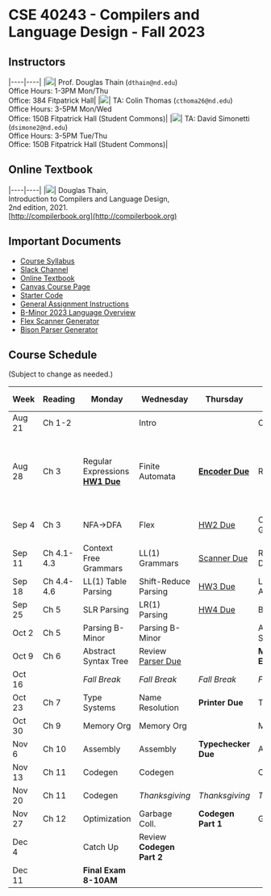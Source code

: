 # CSE 40243 - Compilers and Language Design - Fall 2023

## Instructors

|----|----|
|![](images/dthain-small.jpg)| Prof. Douglas Thain (`dthain@nd.edu`)<br> Office Hours: 1-3PM Mon/Thu <br> Office: 384 Fitpatrick Hall|
|![](images/cthoma26-small.jpg)| TA: Colin Thomas (`cthoma26@nd.edu`)<br> Office Hours: 3-5PM Mon/Wed <br> Office: 150B Fitpatrick Hall (Student Commons)|
|![](images/david_pic.png)| TA: David Simonetti (`dsimone2@nd.edu`)<br> Office Hours: 3-5PM Tue/Thu <br> Office: 150B Fitpatrick Hall (Student Commons)|

## Online Textbook

|----|----|
|![](images/compilerbook-small.jpg)| Douglas Thain,<br>Introduction to Compilers and Language Design,<br>2nd edition, 2021.<br>[http://compilerbook.org](http://compilerbook.org)

## Important Documents

- [Course Syllabus](syllabus.md)
- [Slack Channel](https://nd-cse.slack.com/channels/compilers-fa23)
- [Online Textbook](http://compilerbook.org)
- [Canvas Course Page](https://canvas.nd.edu/courses/70800)
- [Starter Code](https://github.com/dthain/compilerbook-starter-code)
- [General Assignment Instructions](general)
- [B-Minor 2023 Language Overview](bminor)
- [Flex Scanner Generator](https://westes.github.io/flex/manual/)
- [Bison Parser Generator](https://www.gnu.org/software/bison/manual/html_node/index.html)

<!-- - [General Assignment Instructions](general.md) -->
<!-- - [B-Minor 2023 Language Guide](bminor.md) -->

## Course Schedule

(Subject to change as needed.)

|Week | Reading      | Monday          | Wednesday     | Thursday     |Friday      | Extra Links |
|-----|--------------|-----------------|---------------|--------------|------------|-------------|
|Aug 21 | Ch 1-2     |                 | Intro         |              | Overview   | [Syllabus](syllabus.md)  |
|Aug 28 | Ch 3       | Regular Expressions <br> **[HW1 Due](homework.md)** | Finite Automata       | **[Encoder Due](encoder)** | RE->NFA | [Hand Parser](https://github.com/cooperative-computing-lab/cctools/blob/master/dttools/src/jx_parse.c#L254) <br> [Regex 101](https://regex101.com/) <br> [Regex Golf](http://alf.nu/RegexGolf?world=regex&level=r02) <br> [Unicode](https://www.joelonsoftware.com/2003/10/08/the-absolute-minimum-every-software-developer-absolutely-positively-must-know-about-unicode-and-character-sets-no-excuses/) |
|Sep 4  | Ch 3       | NFA->DFA             | Flex           | [HW2 Due](homework)     | Context Free Grammars | [Flex Scanner Generator](https://westes.github.io/flex/manual/)
|Sep 11 | Ch 4.1-4.3 | Context Free Grammars| LL(1) Grammars | [Scanner Due](scanner) | Recursive Descent    |
|Sep 18 | Ch 4.4-4.6 | LL(1) Table Parsing  | Shift-Reduce Parsing |  [HW3 Due](homework) | LR(0) Automaton |
|Sep 25 | Ch 5       | SLR Parsing          |LR(1) Parsing        | [HW4 Due](homework)     | Bison            |
|Oct 2  | Ch 5       | Parsing B-Minor      | Parsing B-Minor|                 | Abstract Syntax Tree | [AST Handout](ast.html) |
|Oct 9  | Ch 6       | Abstract Syntax Tree | Review <br> [Parser Due](parser) |     | **Midterm Exam** |
|Oct 16 |            | *Fall Break*    | *Fall Break*          | *Fall Break*     | *Fall Break*      |
|Oct 23 | Ch 7       | Type Systems    | Name Resolution       | **Printer Due**  | Typechecking      |
|Oct 30 | Ch 9       | Memory Org      | Memory Org            |                  | Memory Org        |
|Nov 6  | Ch 10      | Assembly        | Assembly              | **Typechecker Due** | Assembly       |
|Nov 13 | Ch 11      | Codegen         | Codegen               |                  | Codegen           |
|Nov 20 | Ch 11      | Codegen         | *Thanksgiving*        | *Thanksgiving*   | *Thanksgiving*    |
|Nov 27 | Ch 12      | Optimization    | Garbage Coll.         | **Codegen Part 1** |  Garbage Coll.    |
|Dec 4  |            | Catch Up        | Review<br> **Codegen Part 2** |      |                   |
|Dec 11 |            | **Final Exam 8-10AM** |                 |                  |                    |

<!--

[CFG Tool](https://web.stanford.edu/class/archive/cs/cs103/cs103.1156/tools/cfg/)
[Joke](https://xkcd.com/1090/)
[Intel Manuals](https://www.intel.com/content/www/us/en/developer/articles/technical/intel-sdm.html)
[Calling Convention](https://refspecs.linuxbase.org/elf/x86_64-abi-0.99.pdf)
[Bison Manual](https://www.gnu.org/software/bison/manual/html_node/index.html)
[Bison Examples](https://github.com/dthain/compilerbook-examples/tree/master/chapter5)
-->

